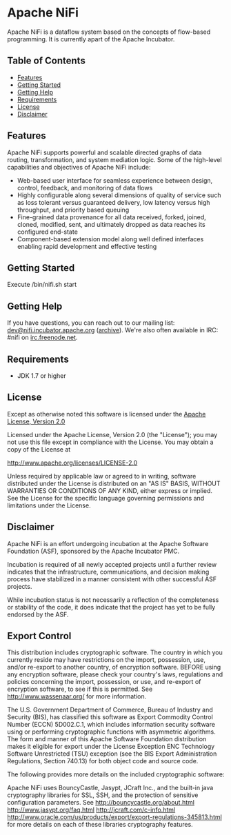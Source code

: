 # Apache NiFi

Apache NiFi is a dataflow system based on the concepts of flow-based programming. It is currently apart of the Apache Incubator.

## Table of Contents

- [Features](#features)
- [Getting Started](#getting-started)
- [Getting Help](#getting-help)
- [Requirements](#requirements)
- [License](#license)
- [Disclaimer](#disclaimer)

## Features

Apache NiFi supports powerful and scalable directed graphs of data routing, transformation, and system mediation logic. Some of the high-level capabilities and objectives of Apache NiFi include:

- Web-based user interface for seamless experience between design, control, feedback, and monitoring of data flows
- Highly configurable along several dimensions of quality of service such as loss tolerant versus guaranteed delivery, low latency versus high throughput, and priority based queuing
- Fine-grained data provenance for all data received, forked, joined, cloned, modified, sent, and ultimately dropped as data reaches its configured end-state
- Component-based extension model along well defined interfaces enabling rapid development and effective testing 

## Getting Started

Execute <nifi install dir>/bin/nifi.sh start

## Getting Help
If you have questions, you can reach out to our mailing list: dev@nifi.incubator.apache.org
([archive](http://mail-archives.apache.org/mod_mbox/incubator-nifi-dev)).
We're also often available in IRC: #nifi on
[irc.freenode.net](http://webchat.freenode.net/?channels=#nifi).


## Requirements
* JDK 1.7 or higher

## License

Except as otherwise noted this software is licensed under the
[Apache License, Version 2.0](http://www.apache.org/licenses/LICENSE-2.0.html)

Licensed under the Apache License, Version 2.0 (the "License");
you may not use this file except in compliance with the License.
You may obtain a copy of the License at

  http://www.apache.org/licenses/LICENSE-2.0

Unless required by applicable law or agreed to in writing, software
distributed under the License is distributed on an "AS IS" BASIS,
WITHOUT WARRANTIES OR CONDITIONS OF ANY KIND, either express or implied.
See the License for the specific language governing permissions and
limitations under the License.

## Disclaimer

Apache NiFi is an effort undergoing incubation at the Apache Software
Foundation (ASF), sponsored by the Apache Incubator PMC.

Incubation is required of all newly accepted projects until a further review
indicates that the infrastructure, communications, and decision making process
have stabilized in a manner consistent with other successful ASF projects.

While incubation status is not necessarily a reflection of the completeness
or stability of the code, it does indicate that the project has yet to be
fully endorsed by the ASF.

## Export Control

This distribution includes cryptographic software. The country in which you 
currently reside may have restrictions on the import, possession, use, and/or
re-export to another country, of encryption software. BEFORE using any 
encryption software, please check your country's laws, regulations and 
policies concerning the import, possession, or use, and re-export of encryption
software, to see if this is permitted. See <http://www.wassenaar.org/> for more
information.

The U.S. Government Department of Commerce, Bureau of Industry and Security 
(BIS), has classified this software as Export Commodity Control Number (ECCN) 
5D002.C.1, which includes information security software using or performing 
cryptographic functions with asymmetric algorithms. The form and manner of this
Apache Software Foundation distribution makes it eligible for export under the 
License Exception ENC Technology Software Unrestricted (TSU) exception (see the
BIS Export Administration Regulations, Section 740.13) for both object code and
source code.

The following provides more details on the included cryptographic software: 

Apache NiFi uses BouncyCastle, Jasypt, JCraft Inc., and the built-in 
java cryptography libraries for SSL, SSH, and the protection
of sensitive configuration parameters. See 
http://bouncycastle.org/about.html
http://www.jasypt.org/faq.html
http://jcraft.com/c-info.html
http://www.oracle.com/us/products/export/export-regulations-345813.html
for more details on each of these libraries cryptography features.
